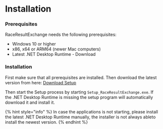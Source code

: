 # Installation

### Prerequisites <a href="#prerequisites" id="prerequisites"></a>

RaceResultExchange needs the following prerequisites:

* Windows 10 or higher
* x86, x64 or ARM64 (newer Mac computers)
* Latest .NET Desktop Runtime - Download

### Installation <a href="#installation" id="installation"></a>

First make sure that all prerequisites are installed. Then download the latest version from here: [Download Setup](https://downloads.dbnetsoft.com/raceresultconnector/Setup\_RaceResultExchange.exe)

Then start the Setup process by starting `Setup_RaceResultExchange.exe`. If the .NET Desktop Runtime is missing the setup program will automatically download it and install it.

{% hint style="info" %}
In case the applications is not starting, please install the latest .NET Desktop Runtime manually, the installer is not always ableto install the newest version.&#x20;
{% endhint %}
